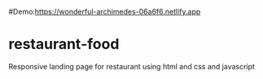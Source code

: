 #Demo:https://wonderful-archimedes-06a6f6.netlify.app
# restaurant-food
Responsive landing page for restaurant using html and css and javascript 
